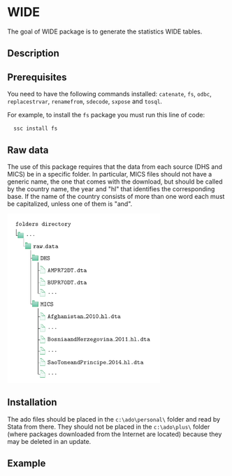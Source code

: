 # WIDE

The goal of WIDE package is to generate the statistics WIDE tables.

## Description 


## Prerequisites 

You need to have the following commands installed: `catenate`, `fs`, `odbc`, `replacestrvar`, `renamefrom`, `sdecode`, `sxpose` and `tosql`.

For example, to install the `fs` package you must run this line of code:
 
      ssc install fs

## Raw data 

The use of this package requires that the data from each source (DHS and MICS) be in a specific folder. In particular, MICS files should not have a generic name, the one that comes with the download, but should be called by the country name, the year and "hl" that identifies the corresponding base. If the name of the country consists of more than one word each must be capitalized, unless one of them is "and".


<img src="filenames.png" width="350" />

## Installation 

The ado files should be placed in the `c:\ado\personal\` folder and read by Stata from there. They should not be placed in the `c:\ado\plus\` folder (where packages downloaded from the Internet are located) because they may be deleted in an update.


## Example